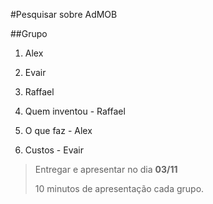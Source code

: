 #Pesquisar sobre AdMOB

##Grupo
1. Alex
2. Evair
3. Raffael

1. Quem inventou - Raffael
2. O que faz - Alex
3. Custos - Evair

> Entregar e apresentar no dia **03/11**
>
> 10 minutos de apresentação cada grupo.
